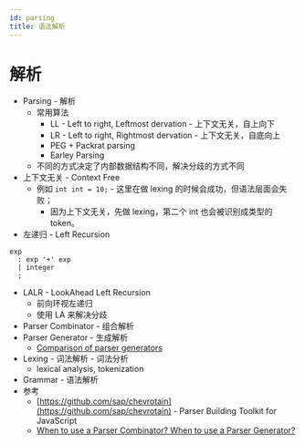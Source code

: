 ```yaml
---
id: parsing
title: 语法解析
---
```


# 解析

* Parsing - 解析
  * 常用算法
    * LL - Left to right, Leftmost dervation - 上下文无关，自上向下
    * LR - Left to right, Rightmost dervation  - 上下文无关，自底向上
    * PEG + Packrat parsing
    * Earley Parsing
  * 不同的方式决定了内部数据结构不同，解决分歧的方式不同
* 上下文无关 - Context Free
  * 例如 `int int = 10;` - 这里在做 lexing 的时候会成功，但语法层面会失败；
    * 因为上下文无关，先做 lexing，第二个 int 也会被识别成类型的 token。
* 左递归 - Left Recursion
```antlr4
exp
  : exp '+' exp
  | integer
  ;
```
* LALR - LookAhead Left Recursion
  * 前向环视左递归
  * 使用 LA 来解决分歧
* Parser Combinator - 组合解析
* Parser Generator - 生成解析
  * [Comparison of parser generators](https://en.wikipedia.org/wiki/Comparison_of_parser_generators)
* Lexing - 词法解析 - 词法分析
  * lexical analysis, tokenization
* Grammar - 语法解析
* 参考
  * [https://github.com/sap/chevrotain](https://github.com/sap/chevrotain) - Parser Building Toolkit for JavaScript
  * [When to use a Parser Combinator? When to use a Parser Generator?](https://softwareengineering.stackexchange.com/questions/338665)
